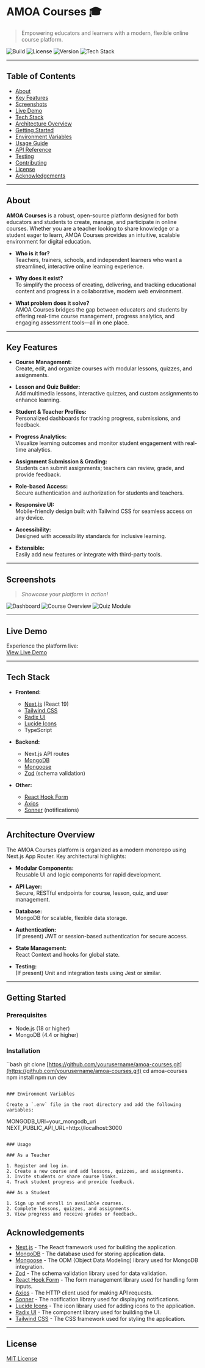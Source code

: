 # AMOA Courses 🎓

> Empowering educators and learners with a modern, flexible online course platform.

![Build](https://img.shields.io/github/actions/workflow/status/yourusername/amoa-courses/build.yml)
![License](https://img.shields.io/github/license/yourusername/amoa-courses)
![Version](https://img.shields.io/github/package-json/v/yourusername/amoa-courses)
![Tech Stack](https://img.shields.io/badge/stack-Next.js%20%7C%20React%20%7C%20MongoDB%20%7C%20Tailwind-blue)

---

## Table of Contents

- [About](#about)
- [Key Features](#key-features)
- [Screenshots](#screenshots)
- [Live Demo](#live-demo)
- [Tech Stack](#tech-stack)
- [Architecture Overview](#architecture-overview)
- [Getting Started](#getting-started)
- [Environment Variables](#environment-variables)
- [Usage Guide](#usage-guide)
- [API Reference](#api-reference)
- [Testing](#testing)
- [Contributing](#contributing)
- [License](#license)
- [Acknowledgements](#acknowledgements)

---

## About

**AMOA Courses** is a robust, open-source platform designed for both educators and students to create, manage, and participate in online courses. Whether you are a teacher looking to share knowledge or a student eager to learn, AMOA Courses provides an intuitive, scalable environment for digital education.

- **Who is it for?**  
  Teachers, trainers, schools, and independent learners who want a streamlined, interactive online learning experience.

- **Why does it exist?**  
  To simplify the process of creating, delivering, and tracking educational content and progress in a collaborative, modern web environment.

- **What problem does it solve?**  
  AMOA Courses bridges the gap between educators and students by offering real-time course management, progress analytics, and engaging assessment tools—all in one place.

---

## Key Features

- **Course Management:**  
  Create, edit, and organize courses with modular lessons, quizzes, and assignments.

- **Lesson and Quiz Builder:**  
  Add multimedia lessons, interactive quizzes, and custom assignments to enhance learning.

- **Student & Teacher Profiles:**  
  Personalized dashboards for tracking progress, submissions, and feedback.

- **Progress Analytics:**  
  Visualize learning outcomes and monitor student engagement with real-time analytics.

- **Assignment Submission & Grading:**  
  Students can submit assignments; teachers can review, grade, and provide feedback.

- **Role-based Access:**  
  Secure authentication and authorization for students and teachers.

- **Responsive UI:**  
  Mobile-friendly design built with Tailwind CSS for seamless access on any device.

- **Accessibility:**  
  Designed with accessibility standards for inclusive learning.

- **Extensible:**  
  Easily add new features or integrate with third-party tools.

---

## Screenshots

> _Showcase your platform in action!_

![Dashboard](./public/ab1.jpg)
![Course Overview](./public/ab2.jpg)
![Quiz Module](./public/ab3.jpg)

---

## Live Demo

Experience the platform live:  
[View Live Demo](https://amoa-courses.vercel.app/)

---

## Tech Stack

- **Frontend:**

  - [Next.js](https://nextjs.org/) (React 19)
  - [Tailwind CSS](https://tailwindcss.com/)
  - [Radix UI](https://www.radix-ui.com/)
  - [Lucide Icons](https://lucide.dev/)
  - TypeScript

- **Backend:**

  - Next.js API routes
  - [MongoDB](https://www.mongodb.com/)
  - [Mongoose](https://mongoosejs.com/)
  - [Zod](https://zod.dev/) (schema validation)

- **Other:**
  - [React Hook Form](https://react-hook-form.com/)
  - [Axios](https://axios-http.com/)
  - [Sonner](https://sonner.emilkowal.ski/) (notifications)

---

## Architecture Overview

The AMOA Courses platform is organized as a modern monorepo using Next.js App Router. Key architectural highlights:

- **Modular Components:**  
  Reusable UI and logic components for rapid development.

- **API Layer:**  
  Secure, RESTful endpoints for course, lesson, quiz, and user management.

- **Database:**  
  MongoDB for scalable, flexible data storage.

- **Authentication:**  
  (If present) JWT or session-based authentication for secure access.

- **State Management:**  
  React Context and hooks for global state.

- **Testing:**  
  (If present) Unit and integration tests using Jest or similar.

---

## Getting Started

### Prerequisites

- Node.js (18 or higher)
- MongoDB (4.4 or higher)

### Installation

``bash
git clone [https://github.com/yourusername/amoa-courses.git](https://github.com/yourusername/amoa-courses.git)
cd amoa-courses
npm install
npm run dev

```

### Environment Variables

Create a `.env` file in the root directory and add the following variables:

```

MONGODB_URI=your_mongodb_uri
NEXT_PUBLIC_API_URL=http://localhost:3000

```

### Usage

### As a Teacher

1. Register and log in.
2. Create a new course and add lessons, quizzes, and assignments.
3. Invite students or share course links.
4. Track student progress and provide feedback.

### As a Student

1. Sign up and enroll in available courses.
2. Complete lessons, quizzes, and assignments.
3. View progress and receive grades or feedback.
```

## Acknowledgements

- [Next.js](https://nextjs.org/) - The React framework used for building the application.
- [MongoDB](https://www.mongodb.com/) - The database used for storing application data.
- [Mongoose](https://mongoosejs.com/) - The ODM (Object Data Modeling) library used for MongoDB integration.
- [Zod](https://zod.dev/) - The schema validation library used for data validation.
- [React Hook Form](https://react-hook-form.com/) - The form management library used for handling form inputs.
- [Axios](https://axios-http.com/) - The HTTP client used for making API requests.
- [Sonner](https://sonner.emilkowal.ski/) - The notification library used for displaying notifications.
- [Lucide Icons](https://lucide.dev/) - The icon library used for adding icons to the application.
- [Radix UI](https://www.radix-ui.com/) - The component library used for building the UI.
- [Tailwind CSS](https://tailwindcss.com/) - The CSS framework used for styling the application.

---

## License

[MIT License](https://choosealicense.com/licenses/mit/)
